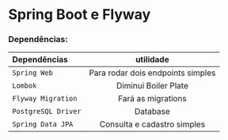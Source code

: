# Spring Boot e Flyway
### Dependências:
| Dependências |             utilidade             |
|:-------------|:---------------------------------:|
| `Spring Web`       | Para rodar dois endpoints simples |
| `Lombok`     |       Diminui Boiler Plate        |
| `Flyway Migration`       |        Fará as migrations         |
| `PostgreSQL Driver`     |             Database              |
| `Spring Data JPA`       |    Consulta e cadastro simples    |

